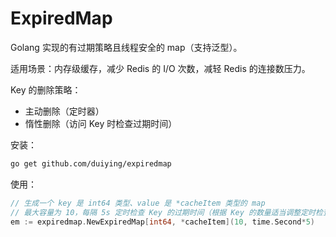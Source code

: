# ExpiredMap

Golang 实现的有过期策略且线程安全的 map（支持泛型）。  

适用场景：内存级缓存，减少 Redis 的 I/O 次数，减轻 Redis 的连接数压力。

Key 的删除策略：

- 主动删除（定时器）
- 惰性删除（访问 Key 时检查过期时间）

安装：  

```sh
go get github.com/duiying/expiredmap
```

使用：  

```go
// 生成一个 key 是 int64 类型、value 是 *cacheItem 类型的 map
// 最大容量为 10，每隔 5s 定时检查 Key 的过期时间（根据 Key 的数量适当调整定时检查时间，防止给 CPU 造成压力）
em := expiredmap.NewExpiredMap[int64, *cacheItem](10, time.Second*5)
```






